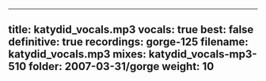 
---
title: katydid_vocals.mp3
vocals: true
best: false
definitive: true
recordings: gorge-125
filename: katydid_vocals.mp3
mixes: katydid_vocals-mp3-510
folder: 2007-03-31/gorge
weight: 10
---
